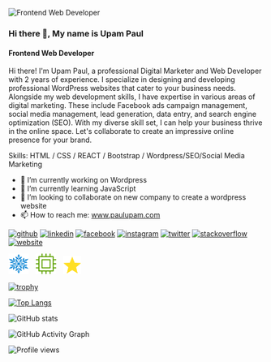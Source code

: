 ![Frontend Web Developer ](https://media.licdn.com/dms/image/D5616AQHULgbT5SogHw/profile-displaybackgroundimage-shrink_350_1400/0/1685347528942?e=1691020800&v=beta&t=dxqGBqXZUHA8LPTsiZBTA5OBm-Wz1od4YJ6hhigyNRU)
### Hi there 👋, My name is Upam Paul
#### Frontend Web Developer 


Hi there! I'm Upam Paul, a professional Digital Marketer and Web Developer with 2 years of experience. I specialize in designing and developing professional WordPress websites that cater to your business needs. Alongside my web development skills, I have expertise in various areas of digital marketing. These include Facebook ads campaign management, social media management, lead generation, data entry, and search engine optimization (SEO). With my diverse skill set, I can help your business thrive in the online space. Let's collaborate to create an impressive online presence for your brand.

Skills: HTML / CSS / REACT / Bootstrap / Wordpress/SEO/Social Media Marketing

- 🔭 I’m currently working on Wordpress 
- 🌱 I’m currently learning JavaScript 
- 👯 I’m looking to collaborate on new company to create a wordpress website 
- 📫 How to reach me: www.paulupam.com 


[<img src='https://cdn.jsdelivr.net/npm/simple-icons@3.0.1/icons/github.svg' alt='github' height='40'>](https://github.com/https://github.com/PaulUpam)  [<img src='https://cdn.jsdelivr.net/npm/simple-icons@3.0.1/icons/linkedin.svg' alt='linkedin' height='40'>](https://www.linkedin.com/in/https://www.linkedin.com/in/upam-paul//)  [<img src='https://cdn.jsdelivr.net/npm/simple-icons@3.0.1/icons/facebook.svg' alt='facebook' height='40'>](https://www.facebook.com/https://www.facebook.com/anuvob.upam)  [<img src='https://cdn.jsdelivr.net/npm/simple-icons@3.0.1/icons/instagram.svg' alt='instagram' height='40'>](https://www.instagram.com/https://www.instagram.com/paul_upam//)  [<img src='https://cdn.jsdelivr.net/npm/simple-icons@3.0.1/icons/twitter.svg' alt='twitter' height='40'>](https://twitter.com/https://twitter.com/paul_upam)  [<img src='https://cdn.jsdelivr.net/npm/simple-icons@3.0.1/icons/stackoverflow.svg' alt='stackoverflow' height='40'>](https://stackoverflow.com/users/https://stackoverflow.com/users/22006033/paul-upam)  [<img src='https://cdn.jsdelivr.net/npm/simple-icons@3.0.1/icons/icloud.svg' alt='website' height='40'>](https://www.paulupam.com/)  

<a href='https://archiveprogram.github.com/'><img src='https://raw.githubusercontent.com/acervenky/animated-github-badges/master/assets/acbadge.gif' width='40' height='40'></a> <a href='https://docs.github.com/en/developers'><img src='https://raw.githubusercontent.com/acervenky/animated-github-badges/master/assets/devbadge.gif' width='40' height='40'></a> <a href='https://stars.github.com/'><img src='https://raw.githubusercontent.com/acervenky/animated-github-badges/master/assets/starbadge.gif' width='35' height='35'></a> 

[![trophy](https://github-profile-trophy.vercel.app/?username=https://github.com/PaulUpam)](https://github.com/ryo-ma/github-profile-trophy)

[![Top Langs](https://github-readme-stats.vercel.app/api/top-langs/?username=https://github.com/PaulUpam)](https://github.com/anuraghazra/github-readme-stats)

![GitHub stats](https://github-readme-stats.vercel.app/api?username=https://github.com/PaulUpam&show_icons=true)  

![GitHub Activity Graph](https://activity-graph.herokuapp.com/graph?username=https://github.com/PaulUpam)  

![Profile views](https://gpvc.arturio.dev/https://github.com/PaulUpam)  
